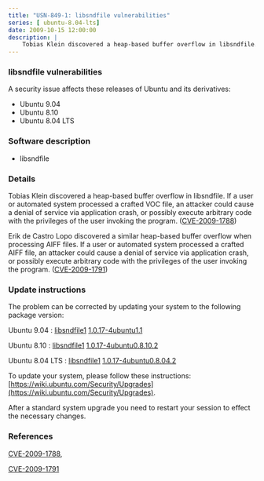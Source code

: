 ```yaml
---
title: "USN-849-1: libsndfile vulnerabilities"
series: [ ubuntu-8.04-lts]
date: 2009-10-15 12:00:00
description: |
    Tobias Klein discovered a heap-based buffer overflow in libsndfile. If a user or automated system processed a crafted VOC file, an attacker could cause a denial of service via application crash, or possibly execute arbitrary code with the privileges of the user invoking the program. ([CVE-2009-1788](http://people.ubuntu.com/~ubuntu-security/cve/CVE-2009-1788))
--- 
```

 
 


### libsndfile vulnerabilities

A security issue affects these releases of Ubuntu and its derivatives:

* Ubuntu 9.04
* Ubuntu 8.10
* Ubuntu 8.04 LTS

### Software description

* libsndfile 

### Details

Tobias Klein discovered a heap-based buffer overflow in libsndfile. If a user or automated system processed a crafted VOC file, an attacker could cause a denial of service via application crash, or possibly execute arbitrary code with the privileges of the user invoking the program. ([CVE-2009-1788](http://people.ubuntu.com/~ubuntu-security/cve/CVE-2009-1788))

Erik de Castro Lopo discovered a similar heap-based buffer overflow when processing AIFF files. If a user or automated system processed a crafted AIFF file, an attacker could cause a denial of service via application crash, or possibly execute arbitrary code with the privileges of the user invoking the program. ([CVE-2009-1791](http://people.ubuntu.com/~ubuntu-security/cve/CVE-2009-1791)) 

### Update instructions

The problem can be corrected by updating your system to the following package version:

Ubuntu 9.04
 : [libsndfile1](https://launchpad.net/ubuntu/+source/libsndfile) <span> [1.0.17-4ubuntu1.1](https://launchpad.net/ubuntu/+source/libsndfile/1.0.17-4ubuntu1.1) </span> 

Ubuntu 8.10
 : [libsndfile1](https://launchpad.net/ubuntu/+source/libsndfile) <span> [1.0.17-4ubuntu0.8.10.2](https://launchpad.net/ubuntu/+source/libsndfile/1.0.17-4ubuntu0.8.10.2) </span> 

Ubuntu 8.04 LTS
 : [libsndfile1](https://launchpad.net/ubuntu/+source/libsndfile) <span> [1.0.17-4ubuntu0.8.04.2](https://launchpad.net/ubuntu/+source/libsndfile/1.0.17-4ubuntu0.8.04.2) </span> 

To update your system, please follow these instructions: [https://wiki.ubuntu.com/Security/Upgrades](https://wiki.ubuntu.com/Security/Upgrades).

After a standard system upgrade you need to restart your session to effect the necessary changes. 

### References

 
 [CVE-2009-1788](http://people.ubuntu.com/~ubuntu-security/cve/CVE-2009-1788), 

 [CVE-2009-1791](http://people.ubuntu.com/~ubuntu-security/cve/CVE-2009-1791)
 

